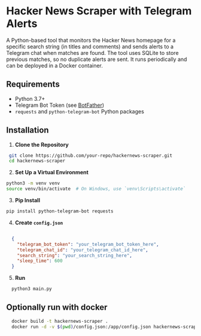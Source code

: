 # Hacker News Scraper with Telegram Alerts

A Python-based tool that monitors the Hacker News homepage for a specific search string (in titles and comments) and sends alerts to a Telegram chat when matches are found. The tool uses SQLite to store previous matches, so no duplicate alerts are sent. It runs periodically and can be deployed in a Docker container.

## Requirements
- Python 3.7+
- Telegram Bot Token (see [BotFather](https://core.telegram.org/bots#botfather))
- `requests` and `python-telegram-bot` Python packages

## Installation

1. **Clone the Repository**
  ```bash
   git clone https://github.com/your-repo/hackernews-scraper.git
   cd hackernews-scraper
  ```

2. **Set Up a Virtual Environment**

  ```bash
  python3 -m venv venv
  source venv/bin/activate  # On Windows, use `venv\Scripts\activate`
  ```
  3. **Pip Install**

  ```bash
  pip install python-telegram-bot requests
  ```
  4. **Create `config.json`**

```json

  {
    "telegram_bot_token": "your_telegram_bot_token_here",
    "telegram_chat_id": "your_telegram_chat_id_here",
    "search_string": "your_search_string_here",
    "sleep_time": 600
  }
```

5. **Run**

```bash
  python3 main.py
```

## Optionally run with docker

```bash
  docker build -t hackernews-scraper .
  docker run -d -v $(pwd)/config.json:/app/config.json hackernews-scraper
```
